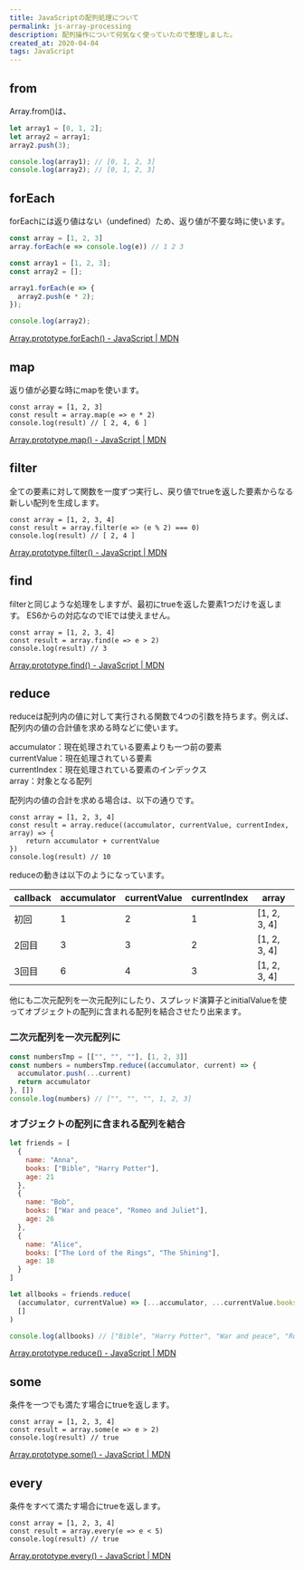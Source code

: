 ```yaml
---
title: JavaScriptの配列処理について
permalink: js-array-processing
description: 配列操作について何気なく使っていたので整理しました。
created_at: 2020-04-04
tags: JavaScript
---
```


## from

Array.from()は、

```js
let array1 = [0, 1, 2];
let array2 = array1;
array2.push(3);

console.log(array1); // [0, 1, 2, 3]
console.log(array2); // [0, 1, 2, 3]
```

## forEach

forEachには返り値はない（undefined）ため、返り値が不要な時に使います。

```js
const array = [1, 2, 3]
array.forEach(e => console.log(e)) // 1 2 3
```

```js
const array1 = [1, 2, 3];
const array2 = [];

array1.forEach(e => {
  array2.push(e * 2);
});

console.log(array2);
```

[Array.prototype.forEach() - JavaScript | MDN](https://developer.mozilla.org/ja/docs/Web/JavaScript/Reference/Global_Objects/Array/forEach)

## map

返り値が必要な時にmapを使います。

```
const array = [1, 2, 3]
const result = array.map(e => e * 2)
console.log(result) // [ 2, 4, 6 ]
```

[Array.prototype.map() - JavaScript | MDN](https://developer.mozilla.org/ja/docs/Web/JavaScript/Reference/Global_Objects/Array/map)

## filter

全ての要素に対して関数を一度ずつ実行し、戻り値でtrueを返した要素からなる新しい配列を生成します。

```
const array = [1, 2, 3, 4]
const result = array.filter(e => (e % 2) === 0)
console.log(result) // [ 2, 4 ]
```

[Array.prototype.filter() - JavaScript | MDN](https://developer.mozilla.org/ja/docs/Web/JavaScript/Reference/Global_Objects/Array/filter)

## find

filterと同じような処理をしますが、最初にtrueを返した要素1つだけを返します。
ES6からの対応なのでIEでは使えません。

```
const array = [1, 2, 3, 4]
const result = array.find(e => e > 2)
console.log(result) // 3
```

[Array.prototype.find() - JavaScript | MDN](https://developer.mozilla.org/ja/docs/Web/JavaScript/Reference/Global_Objects/Array/find)


## reduce

reduceは配列内の値に対して実行される関数で4つの引数を持ちます。例えば、配列内の値の合計値を求める時などに使います。  

accumulator：現在処理されている要素よりも一つ前の要素  
currentValue：現在処理されている要素  
currentIndex：現在処理されている要素のインデックス  
array：対象となる配列  

配列内の値の合計を求める場合は、以下の通りです。  

```
const array = [1, 2, 3, 4]
const result = array.reduce((accumulator, currentValue, currentIndex, array) => {
    return accumulator + currentValue
})
console.log(result) // 10
```

reduceの動きは以下のようになっています。  

| callback | accumulator | currentValue | currentIndex | array |
| ---- | ---- | ---- | ---- | ---- |
| 初回 | 1 | 2 | 1 | [1, 2, 3, 4] |
| 2回目 | 3 | 3 | 2 | [1, 2, 3, 4] |
| 3回目 | 6 | 4 | 3 | [1, 2, 3, 4] |

他にも二次元配列を一次元配列にしたり、スプレッド演算子とinitialValueを使ってオブジェクトの配列に含まれる配列を結合させたり出来ます。

### 二次元配列を一次元配列に

```js
const numbersTmp = [["", "", ""], [1, 2, 3]]
const numbers = numbersTmp.reduce((accumulator, current) => {
  accumulator.push(...current)
  return accumulator
}, [])
console.log(numbers) // ["", "", "", 1, 2, 3]
```

### オブジェクトの配列に含まれる配列を結合

```js
let friends = [
  {
    name: "Anna",
    books: ["Bible", "Harry Potter"],
    age: 21
  },
  {
    name: "Bob",
    books: ["War and peace", "Romeo and Juliet"],
    age: 26
  },
  {
    name: "Alice",
    books: ["The Lord of the Rings", "The Shining"],
    age: 18
  }
]

let allbooks = friends.reduce(
  (accumulator, currentValue) => [...accumulator, ...currentValue.books],
  []
)

console.log(allbooks) // ["Bible", "Harry Potter", "War and peace", "Romeo and Juliet", "The Lord of the Rings", "The Shining"]
```


[Array.prototype.reduce() - JavaScript | MDN](https://developer.mozilla.org/ja/docs/Web/JavaScript/Reference/Global_Objects/Array/reduce)

## some
条件を一つでも満たす場合にtrueを返します。

```
const array = [1, 2, 3, 4]
const result = array.some(e => e > 2)
console.log(result) // true
```

[Array.prototype.some() - JavaScript | MDN](https://developer.mozilla.org/ja/docs/Web/JavaScript/Reference/Global_Objects/Array/some)

## every
条件をすべて満たす場合にtrueを返します。

```
const array = [1, 2, 3, 4]
const result = array.every(e => e < 5)
console.log(result) // true
```

[Array.prototype.every() - JavaScript | MDN](https://developer.mozilla.org/ja/docs/Web/JavaScript/Reference/Global_Objects/Array/every)
